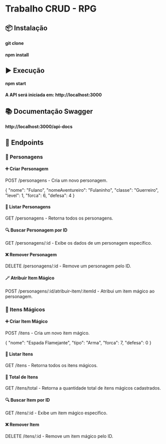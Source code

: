 # Trabalho CRUD - RPG

## 📦 Instalação
#### git clone 
#### npm install

## ▶️ Execução
#### npm start
#### A API será iniciada em: http://localhost:3000

## 📚 Documentação Swagger
#### http://localhost:3000/api-docs

## 📁 Endpoints
### 🔹 Personagens
#### ➕ Criar Personagem
POST /personagens - Cria um novo personagem.

{
  "nome": "Fulano",
  "nomeAventureiro": "Fulaninho",
  "classe": "Guerreiro",
  "level": 1,
  "forca": 6,
  "defesa": 4
}

#### 📃 Listar Personagens
GET /personagens - Retorna todos os personagens.

#### 🔍 Buscar Personagem por ID
GET /personagens/:id - Exibe os dados de um personagem específico.

#### ❌ Remover Personagem
DELETE /personagens/:id - Remove um personagem pelo ID.

#### 🪄 Atribuir Item Mágico
POST /personagens/:id/atribuir-item/:itemId - Atribui um item mágico ao personagem.

### 🔹 Itens Mágicos
#### ➕ Criar Item Mágico
POST /itens - Cria um novo item mágico.

{
  "nome": "Espada Flamejante",
  "tipo": "Arma",
  "forca": 7,
  "defesa": 0
}

#### 📃 Listar Itens
GET /itens - Retorna todos os itens mágicos.

#### 🔢 Total de Itens
GET /itens/total - Retorna a quantidade total de itens mágicos cadastrados.

#### 🔍 Buscar Item por ID
GET /itens/:id - Exibe um item mágico específico.

#### ❌ Remover Item
DELETE /itens/:id - Remove um item mágico pelo ID.

